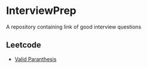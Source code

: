 # InterviewPrep
A repository containing link of good interview questions


## Leetcode

* [Valid Paranthesis](https://leetcode.com/problems/valid-parentheses/)
